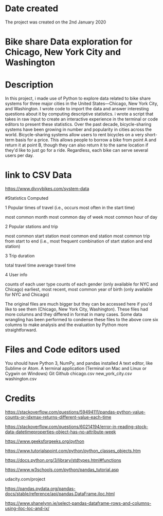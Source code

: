 # Date created

The project was created on the 2nd January 2020

# Bike share Data exploration for Chicago, New York City and Washington


# Description

In this project, i made use of Python to explore data related to bike share systems for three major cities in the United States—Chicago, New York City, and Washington. I wrote code to import the data and answer interesting questions about it by computing descriptive statistics. i wrote a script that takes in raw input to create an interactive experience in the terminal or code editors to present these statistics.
Over the past decade, bicycle-sharing systems have been growing in number and popularity in cities across the world. Bicycle-sharing systems allow users to rent bicycles on a very short-term basis for a price. This allows people to borrow a bike from point A and return it at point B, though they can also return it to the same location if they'd like to just go for a ride. Regardless, each bike can serve several users per day.

# link to CSV Data

https://www.divvybikes.com/system-data

#Statistics Computed

1 Popular times of travel (i.e., occurs most often in the start time)

most common month
most common day of week
most common hour of day

2 Popular stations and trip

most common start station
most common end station
most common trip from start to end (i.e., most frequent combination of start station and end station)

3 Trip duration

total travel time
average travel time

4 User info

counts of each user type
counts of each gender (only available for NYC and Chicago)
earliest, most recent, most common year of birth (only available for NYC and Chicago)


The original files are much bigger but they can be accessed here if you'd like to see them (Chicago, New York City, Washington). These files had more columns and they differed in format in many cases. Some data wrangling has been performed to condense these files to the above core six columns to make analysis and the evaluation by Python more straightforward.

# Files and Code editors used

You should have Python 3, NumPy, and pandas installed
A text editor, like Sublime or Atom.
A terminal application (Terminal on Mac and Linux or Cygwin on Windows)
Git
Github
chicago.csv
new_york_city.csv
washington.csv


# Credits

https://stackoverflow.com/questions/59494111/pandas-python-value-counts-or-idxmax-returns-different-value-each-time

https://stackoverflow.com/questions/60214194/error-in-reading-stock-data-datetimeproperties-object-has-no-attribute-week

https://www.geeksforgeeks.org/python

https://www.tutorialspoint.com/python/python_classes_objects.htm

https://docs.python.org/3/library/stdtypes.html#functions

https://www.w3schools.com/python/pandas_tutorial.asp

udacity.com/project

https://pandas.pydata.org/pandas-docs/stable/reference/api/pandas.DataFrame.iloc.html

https://www.shanelynn.ie/select-pandas-dataframe-rows-and-columns-using-iloc-loc-and-ix/
